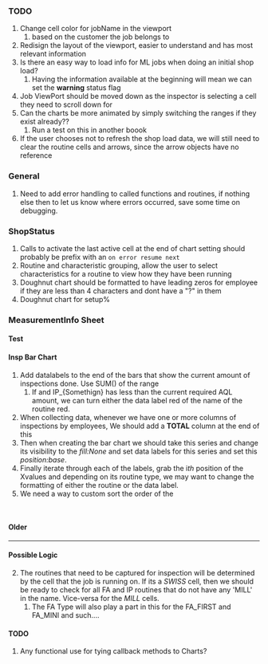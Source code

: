 ### TODO
1. Change cell color for jobName in the viewport 
   1. based on the customer the job belongs to
2. Redisign the layout of the viewport, easier to understand and has most relevant information
3. Is there an easy way to load info for ML jobs when doing an initial shop load?
   1. Having the information available at the beginning will mean we can set the **warning** status flag
4. Job ViewPort should be moved down as the inspector is selecting a cell they need to scroll down for
5. Can the charts be more animated by simply switching the ranges if they exist already??
   1. Run a test on this in another boook
6. If the user chooses not to refresh the shop load data, we will still need to clear the routine cells and arrows, since the arrow objects have no reference

### General
1. Need to add error handling to called functions and routines, if nothing else then to let us know where errors occurred, save some time on debugging.

### ShopStatus
1. Calls to activate the last active cell at the end of chart setting should probably be prefix with an
`on error resume next`
2. Routine and characteristic grouping, allow the user to select characteristics for a routine to view how they have been running
3. Doughnut chart should be formatted to have leading zeros for employee if they are less than 4 characters and dont have a "?" in them
4. Doughnut chart for setup%



### MeasurementInfo Sheet
#### Test
#### Insp Bar Chart
1. Add datalabels to the end of the bars that show the current amount of inspections done. Use SUM() of the range
   1. If and IP_{Somethign} has less than the current required AQL amount, we can turn either the data label red of the name of the routine red.
2. When collecting data, whenever we have one or more columns of inspections by employees, We should add a **TOTAL** column at the end of this
3. Then when creating the bar chart we should take this series and change its visibility to the *fill:None* and set data labels for this series and set this *position:base*. 
4. Finally iterate through each of the labels, grab the i*th* position of the Xvalues and depending on its routine type, we may want to change the formatting of either the routine or the data label.
5. We need a way to custom sort the order of the 

<br>


#### Older
-----------------------------------------

#### Possible Logic
2. The routines that need to be captured for inspection will be determined by the cell that the job is running on. If its a *SWISS* cell, then we should be ready to check for all FA and IP routines that do not have any 'MILL' in the name. Vice-versa for the *MILL* cells.
   1. The FA Type will also play a part in this for the FA_FIRST and FA_MINI and such....

#### TODO
1. Any functional use for tying callback methods to Charts?




